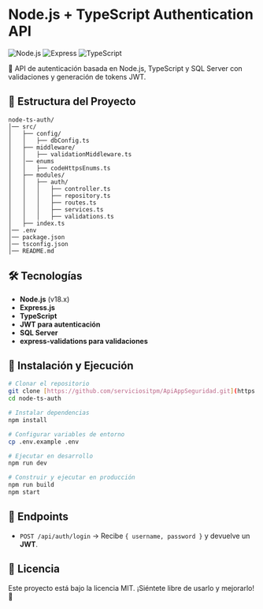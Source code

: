# Node.js + TypeScript Authentication API

![Node.js](https://img.shields.io/badge/Node.js-18.x-green) ![Express](https://img.shields.io/badge/Express-4.x-blue) ![TypeScript](https://img.shields.io/badge/TypeScript-4.x-blue)

🚀 API de autenticación basada en Node.js, TypeScript y SQL Server con validaciones y generación de tokens JWT.

## 📂 Estructura del Proyecto
```
node-ts-auth/
│── src/
│   ├── config/
│   │   ├── dbConfig.ts
│   ├── middleware/
│   │   ├── validationMiddleware.ts
│   │── enums
│   │   ├── codeHttpsEnums.ts
│   ├── modules/
│   │   ├── auth/
│   │   │   ├── controller.ts
│   │   │   ├── repository.ts
│   │   │   ├── routes.ts
│   │   │   ├── services.ts
│   │   │   ├── validations.ts
│   ├── index.ts
│── .env
│── package.json
│── tsconfig.json
│── README.md
```

## 🛠 Tecnologías
- **Node.js** (v18.x)
- **Express.js**
- **TypeScript**
- **JWT para autenticación**
- **SQL Server**
- **express-validations para validaciones**

## 🚀 Instalación y Ejecución
```bash
# Clonar el repositorio
git clone [https://github.com/serviciositpm/ApiAppSeguridad.git](https://github.com/serviciositpm/ApiAppSeguridad.git)
cd node-ts-auth

# Instalar dependencias
npm install

# Configurar variables de entorno
cp .env.example .env

# Ejecutar en desarrollo
npm run dev

# Construir y ejecutar en producción
npm run build
npm start
```

## 🔑 Endpoints
- `POST /api/auth/login` → Recibe `{ username, password }` y devuelve un **JWT**.

## 📜 Licencia
Este proyecto está bajo la licencia MIT. ¡Siéntete libre de usarlo y mejorarlo! 🚀
